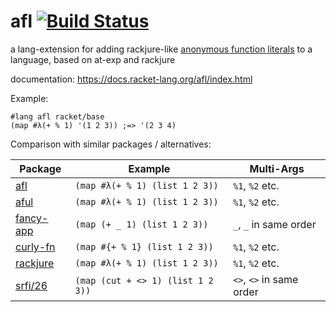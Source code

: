 afl [![Build Status](https://travis-ci.org/AlexKnauth/afl.png?branch=master)](https://travis-ci.org/AlexKnauth/afl)
===

a lang-extension for adding rackjure-like [anonymous function literals](https://docs.racket-lang.org/rackjure/index.html#%28part._func-lit%29) to a language, based on at-exp and rackjure

documentation: https://docs.racket-lang.org/afl/index.html

Example:
```racket
#lang afl racket/base
(map #λ(+ % 1) '(1 2 3)) ;=> '(2 3 4)
```

Comparison with similar packages / alternatives:

| Package                                                            | Example                           | Multi-Args               |
| ------------------------------------------------------------------ | --------------------------------- | ------------------------ |
| [afl](https://docs.racket-lang.org/afl/index.html)                 | `(map #λ(+ % 1) (list 1 2 3))`    | `%1`, `%2` etc.          |
| [aful](https://docs.racket-lang.org/aful/index.html)               | `(map #λ(+ % 1) (list 1 2 3))`    | `%1`, `%2` etc.          |
| [fancy-app](https://docs.racket-lang.org/fancy-app/index.html)     | `(map (+ _ 1) (list 1 2 3))`      | `_`, `_` in same order   |
| [curly-fn](https://docs.racket-lang.org/curly-fn/index.html)       | `(map #{+ % 1} (list 1 2 3))`     | `%1`, `%2` etc.          |
| [rackjure](https://docs.racket-lang.org/rackjure/index.html)       | `(map #λ(+ % 1) (list 1 2 3))`    | `%1`, `%2` etc.          |
| [srfi/26](https://docs.racket-lang.org/srfi/srfi-std/srfi-26.html) | `(map (cut + <> 1) (list 1 2 3))` | `<>`, `<>` in same order |

